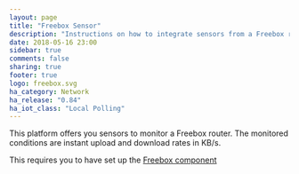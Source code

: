 ```yaml
---
layout: page
title: "Freebox Sensor"
description: "Instructions on how to integrate sensors from a Freebox router into Home Assistant."
date: 2018-05-16 23:00
sidebar: true
comments: false
sharing: true
footer: true
logo: freebox.svg
ha_category: Network
ha_release: "0.84"
ha_iot_class: "Local Polling"
---
```



This platform offers you sensors to monitor a Freebox router. The monitored conditions are
instant upload and download rates in KB/s.

This requires you to have set up the [Freebox component](/components/freebox/)
